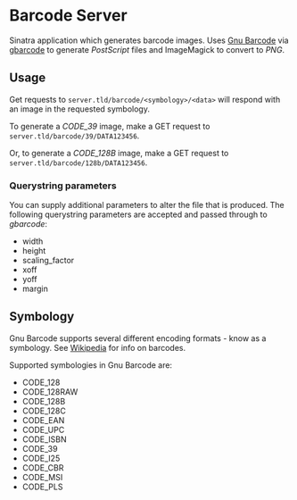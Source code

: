 # Barcode Server

Sinatra application which generates barcode images. Uses [Gnu Barcode](http://www.gnu.org/software/barcode/) via [gbarcode](http://gbarcode.rubyforge.org/) to generate _PostScript_ files and ImageMagick to convert to _PNG_.

## Usage

Get requests to `server.tld/barcode/<symbology>/<data>` will respond with an image in the requested symbology.

To generate a *CODE_39* image, make a GET request to `server.tld/barcode/39/DATA123456`.

Or, to generate a *CODE_128B* image, make a GET request to `server.tld/barcode/128b/DATA123456`.

### Querystring parameters

You can supply additional parameters to alter the file that is produced. The following querystring parameters are accepted and passed through to _gbarcode_:

  - width
  - height
  - scaling_factor
  - xoff
  - yoff
  - margin

## Symbology

Gnu Barcode supports several different encoding formats - know as a symbology. See [Wikipedia](http://en.wikipedia.org/wiki/Barcodes) for info on barcodes.

Supported symbologies in Gnu Barcode are:

  - CODE_128 
  - CODE_128RAW
  - CODE_128B 
  - CODE_128C 
  - CODE_EAN
  - CODE_UPC
  - CODE_ISBN
  - CODE_39
  - CODE_I25
  - CODE_CBR
  - CODE_MSI
  - CODE_PLS
 

